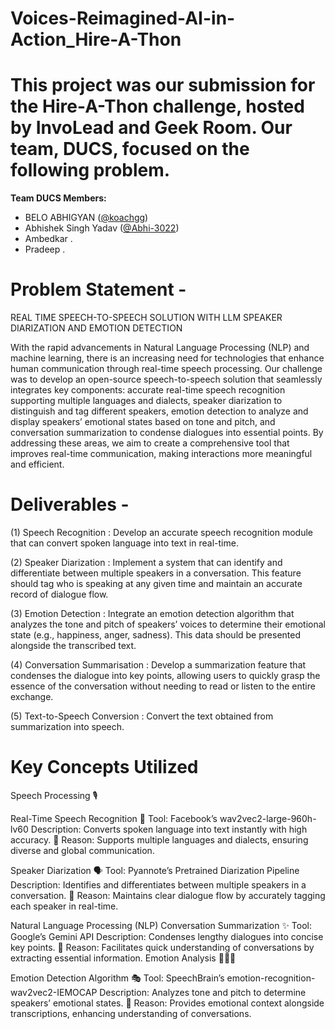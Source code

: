 # Voices-Reimagined-AI-in-Action_Hire-A-Thon

# This project was our submission for the **Hire-A-Thon** challenge, hosted by **InvoLead** and **Geek Room**. Our team, **DUCS**, focused on the following problem.
**Team DUCS Members:**
*   BELO ABHIGYAN ([@koachgg](https://github.com/koachgg))
*   Abhishek Singh Yadav ([@Abhi-3022](https://github.com/Abhi-3022))
*   Ambedkar .
*   Pradeep .


# Problem Statement - 
REAL TIME SPEECH-TO-SPEECH SOLUTION WITH LLM SPEAKER DIARIZATION AND EMOTION DETECTION

With the rapid advancements in Natural Language Processing (NLP) and machine learning, there is an increasing need for technologies that enhance human communication through real-time speech processing. 
Our challenge was to develop an open-source speech-to-speech solution that seamlessly integrates key components: accurate real-time speech recognition supporting multiple languages and dialects, speaker diarization to distinguish and tag different speakers, emotion detection to analyze and display speakers’ emotional states based on tone and pitch, and conversation summarization to condense dialogues into essential points. By addressing these areas, we aim to create a comprehensive tool that improves real-time communication, making interactions more meaningful and efficient.

# Deliverables - 
(1) Speech Recognition : Develop an accurate speech recognition module that can convert spoken language into text in real-time. 

(2) Speaker Diarization : Implement a system that can identify and differentiate between multiple speakers in a conversation. This feature should tag who is speaking at any given time and maintain an accurate record of dialogue flow.

(3) Emotion Detection : Integrate an emotion detection algorithm that analyzes the tone and pitch of speakers’ voices to determine their emotional state (e.g., happiness, anger, sadness). This data should be presented alongside the transcribed text.

(4) Conversation Summarisation : Develop a summarization feature that condenses the dialogue into key points, allowing users to quickly grasp the essence of the conversation without needing to read or listen to the entire exchange.

(5) Text-to-Speech Conversion : Convert the text obtained from summarization into speech.

# Key Concepts Utilized
Speech Processing 🎙️

Real-Time Speech Recognition 🧠
Tool: Facebook’s wav2vec2-large-960h-lv60
Description: Converts spoken language into text instantly with high accuracy.
🎯 Reason: Supports multiple languages and dialects, ensuring diverse and global communication.

Speaker Diarization 🗣️
Tool: Pyannote’s Pretrained Diarization Pipeline
Description: Identifies and differentiates between multiple speakers in a conversation.
🎯 Reason: Maintains clear dialogue flow by accurately tagging each speaker in real-time.

Natural Language Processing (NLP)
Conversation Summarization ✨
Tool: Google’s Gemini API
Description: Condenses lengthy dialogues into concise key points.
🎯 Reason: Facilitates quick understanding of conversations by extracting essential information.
 	Emotion Analysis 🥰😠😢

Emotion Detection Algorithm 🎭
Tool: SpeechBrain’s emotion-recognition-wav2vec2-IEMOCAP
Description: Analyzes tone and pitch to determine speakers’ emotional states.
🎯 Reason: Provides emotional context alongside transcriptions, enhancing understanding of conversations.





